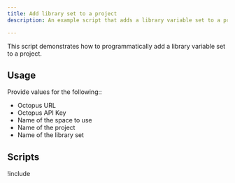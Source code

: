 ```yaml
---
title: Add library set to a project
description: An example script that adds a library variable set to a project.

---
```


This script demonstrates how to programmatically add a library variable set to a project.

## Usage

Provide values for the following::
- Octopus URL
- Octopus API Key
- Name of the space to use
- Name of the project
- Name of the library set

## Scripts

!include <add-library-set-to-project-scripts>